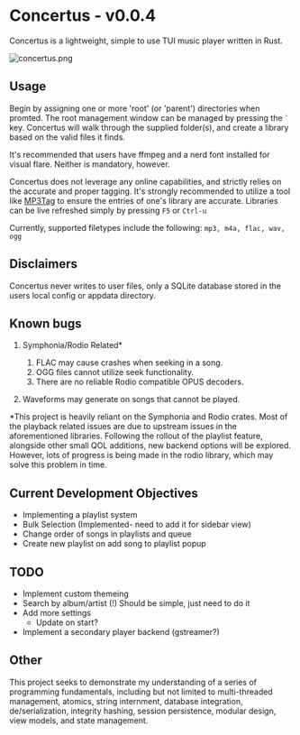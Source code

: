 # Concertus - v0.0.4

Concertus is a lightweight, simple to use TUI music player written in Rust.

![concertus.png](https://i.postimg.cc/GmfgdZt7/concertus-img.png)

## Usage

Begin by assigning one or more 'root' (or 'parent') directories when
promted. The root management window can be managed by pressing the ```
` ``` key. Concertus will walk through the supplied folder(s), and
create a library based on the valid files it finds.

It's recommended that users have ffmpeg and a nerd font installed for
visual flare. Neither is mandatory, however.

Concertus does not leverage any online capabilities, and strictly
relies on the accurate and proper tagging. It's strongly recommended
to utilize a tool like [MP3Tag](https://www.mp3tag.de/en/) to ensure
the entries of one's library are accurate. Libraries can be live
refreshed simply by pressing ```F5``` or ```Ctrl-u```

Currently, supported filetypes include the following: ```mp3, m4a, flac, wav, ogg```

## Disclaimers

Concertus never writes to user files, only a SQLite database stored in
the users local config or appdata directory. 

## Known bugs

1. Symphonia/Rodio Related*
    1. FLAC may cause crashes when seeking in a song. 
    1. OGG files cannot utilize seek functionality. 
    1. There are no reliable Rodio compatible OPUS decoders.

2. Waveforms may generate on songs that cannot be played.

*This project is heavily reliant on the Symphonia and Rodio crates.
Most of the playback related issues are due to upstream issues in the
aforementioned libraries. Following the rollout of the playlist
feature, alongside other small QOL additions, new backend options will
be explored. However, lots of progress is being made in the rodio
library, which may solve this problem in time. 

## Current Development Objectives
- Implementing a playlist system
 - Bulk Selection (Implemented- need to add it for sidebar view)
- Change order of songs in playlists and queue
 - Create new playlist on add song to playlist popup


## TODO 
- Implement custom themeing
- Search by album/artist (!) Should be simple, just need to do it
- Add more settings
    - Update on start?
- Implement a secondary player backend (gstreamer?)


## Other
This project seeks to demonstrate my understanding of a series of
programming fundamentals, including but not limited to multi-threaded
management, atomics, string internment, database integration,
de/serialization, integrity hashing, session persistence, modular
design, view models, and state management. 
